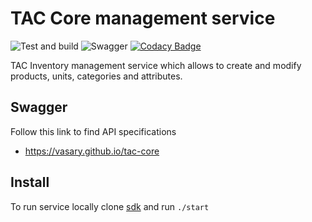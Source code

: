 # TAC Core management service

![Test and build](https://github.com/Vasary/tac-core/actions/workflows/build.yml/badge.svg?branch=main) ![Swagger](https://github.com/Vasary/tac-core/actions/workflows/pages.yml/badge.svg?branch=main) [![Codacy Badge](https://app.codacy.com/project/badge/Grade/ddcf00710113400f85c74968cc252a20)](https://www.codacy.com/gh/Vasary/tac-core/dashboard?utm_source=github.com&amp;utm_medium=referral&amp;utm_content=Vasary/tac-core&amp;utm_campaign=Badge_Grade)

TAC Inventory management service which allows to create and modify products, units, categories and attributes.

## Swagger
Follow this link to find API specifications

- https://vasary.github.io/tac-core

## Install
To run service locally clone [sdk](https://vasary.github.io/tac-sdk) and run `./start`
